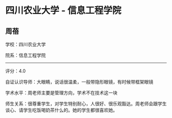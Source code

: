 # 四川农业大学 - 信息工程学院

## 周蓓

学校：四川农业大学

院系：信息工程学院

* * *

评分：4.0

自证认识导师：大眼睛，说话很温柔，一般带隐形眼镜，有时候带框架眼镜

学术水平：周老师主要是管理方向，学术不在技术这一块

师生关系：很尊重学生，对学生特别耐心，人很好、很乐观豁达。周老师会跟学生谈心、请学生吃饭喝奶茶什么的。她的学生都很喜欢她。